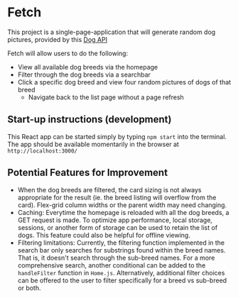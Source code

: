 # Fetch

This project is a single-page-application that will generate random dog pictures, provided by this [Dog API](https://dog.ceo/dog-api/documentation/)

Fetch will allow users to do the following:
- View all available dog breeds via the homepage
- Filter through the dog breeds via a searchbar
- Click a specific dog breed and view four random pictures of dogs of that breed
    - Navigate back to the list page without a page refresh

## Start-up instructions (development)
This React app can be started simply by typing `npm start` into the terminal. The app should be available momentarily in the browser at `http://localhost:3000/`

## Potential Features for Improvement
- When the dog breeds are filtered, the card sizing is not always appropriate for the result (ie. the breed listing will overflow from the card). Flex-grid column widths or the parent width may need changing.
- Caching: Everytime the homepage is reloaded with all the dog breeds, a GET request is made. To optimize app performance, local storage, sessions, or another form of storage can be used to retain the list of dogs. This feature could also be helpful for offline viewing.
- Filtering limitations: Currently, the filtering function implemented in the search bar only searches for substrings found within the breed names. That is, it doesn't search through the sub-breed names. For a more comprehensive search, another conditional can be added to the `handleFilter` function in `Home.js`. Alternatively, additional filter choices can be offered to the user to filter specifically for a breed vs sub-breed or both.